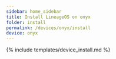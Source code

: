 ```yaml
---
sidebar: home_sidebar
title: Install LineageOS on onyx
folder: install
permalink: /devices/onyx/install
device: onyx
---
```

{% include templates/device_install.md %}

